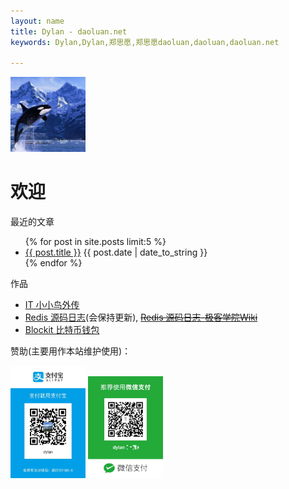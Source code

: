 ```yaml
---
layout: name
title: Dylan - daoluan.net
keywords: Dylan,Dylan,郑思愿,郑思愿daoluan,daoluan,daoluan.net

---
```

<img class='inset right' src='/images/daoluan.png' title='daoluan' width='120px' />

# 欢迎

最近的文章
<p>
<ul class="compact recent">
{% for post in site.posts limit:5 %}
<li>
<a href="{{ post.url }}" title="{{ post.title }}">{{ post.title }}</a>
<span>{{ post.date | date_to_string }}</span>
</li>
{% endfor %}
</ul>
</p>

作品

* [IT 小小鸟外传](http://bibodeng.com/bibodeng/IT_birds/book.html)
* [Redis 源码日志](http://daoluan.net/redis-source-notes/)(会保持更新), [~~Redis 源码日志-极客学院Wiki~~](http://wiki.jikexueyuan.com/project/redis/)
* [Blockit 比特币钱包](https://play.google.com/store/apps/details?id=com.blockit.blockit_wallet)

赞助(主要用作本站维护使用)：

<img src='/images/payment_code_zhifubao.jpeg' title='支付宝支付' width='120px' />
<img src='/images/payment_code_wechat.jpeg' title='微信支付' width='120px' />
